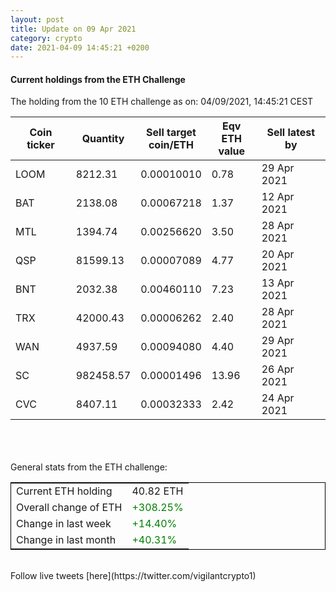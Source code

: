 ```yaml
---
layout: post
title: Update on 09 Apr 2021
category: crypto
date: 2021-04-09 14:45:21 +0200
---
```

<!-- Global site tag (gtag.js) - Google Analytics -->
<script async src="https://www.googletagmanager.com/gtag/js?id=UA-103831149-5"></script>
<script>
  window.dataLayer = window.dataLayer || [];
  function gtag(){dataLayer.push(arguments);}
  gtag('js', new Date());

  gtag('config', 'UA-103831149-5');
</script>


#### Current holdings from the ETH Challenge

The holding from the 10 ETH challenge as on: 04/09/2021, 14:45:21 CEST

|Coin ticker|Quantity|Sell target<br>coin/ETH|Eqv ETH<br>value|Sell latest by|
|-----------|--------|-----------|-----------|--------------|
LOOM|8212.31|  0.00010010|0.78|29 Apr 2021|
BAT|2138.08|  0.00067218|1.37|12 Apr 2021|
MTL|1394.74|  0.00256620|3.50|28 Apr 2021|
QSP|81599.13|  0.00007089|4.77|20 Apr 2021|
BNT|2032.38|  0.00460110|7.23|13 Apr 2021|
TRX|42000.43|  0.00006262|2.40|28 Apr 2021|
WAN|4937.59|  0.00094080|4.40|29 Apr 2021|
SC|982458.57|  0.00001496|13.96|26 Apr 2021|
CVC|8407.11|  0.00032333|2.42|24 Apr 2021|

<br>
<br>
<br>
General stats from the ETH challenge:

<table style="border:1px solid black;margin-left:auto;margin-right:auto;">
	<tbody>
	<tr>
		<td>Current ETH holding</td>
		<td>     40.82 ETH</td>
	</tr>
	<tr>
		<td>Overall change of ETH</td>
		<td><font color="green">+308.25%</font></td>
	</tr>
	<tr>
		<td>Change in last week</td>
		<td><font color="green">+14.40%</font></td>
	</tr>
	<tr>
		<td>Change in last month</td>
		<td><font color="green">+40.31%</font></td>
	</tr>
	</tbody>
</table>

<br>
Follow live tweets [here](https://twitter.com/vigilantcrypto1)
<br>
<br>